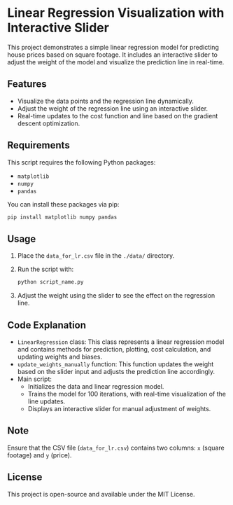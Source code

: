 
# Linear Regression Visualization with Interactive Slider

This project demonstrates a simple linear regression model for predicting house prices based on square footage.
It includes an interactive slider to adjust the weight of the model and visualize the prediction line in real-time.

## Features
- Visualize the data points and the regression line dynamically.
- Adjust the weight of the regression line using an interactive slider.
- Real-time updates to the cost function and line based on the gradient descent optimization.

## Requirements
This script requires the following Python packages:
- `matplotlib`
- `numpy`
- `pandas`

You can install these packages via pip:
```bash
pip install matplotlib numpy pandas
```

## Usage
1. Place the `data_for_lr.csv` file in the `./data/` directory.
2. Run the script with:
   ```bash
   python script_name.py
   ```

3. Adjust the weight using the slider to see the effect on the regression line.

## Code Explanation
- `LinearRegression` class: This class represents a linear regression model and contains methods for prediction, plotting, cost calculation, and updating weights and biases.
- `update_weights_manually` function: This function updates the weight based on the slider input and adjusts the prediction line accordingly.
- Main script:
    - Initializes the data and linear regression model.
    - Trains the model for 100 iterations, with real-time visualization of the line updates.
    - Displays an interactive slider for manual adjustment of weights.

## Note
Ensure that the CSV file (`data_for_lr.csv`) contains two columns: `x` (square footage) and `y` (price).

## License
This project is open-source and available under the MIT License.
